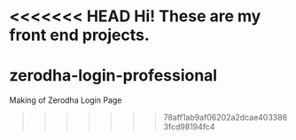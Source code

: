 <<<<<<< HEAD
Hi! These are my front end projects.
=======
# zerodha-login-professional
Making of Zerodha Login Page 
>>>>>>> 78aff1ab9af06202a2dcae4033863fcd98194fc4
